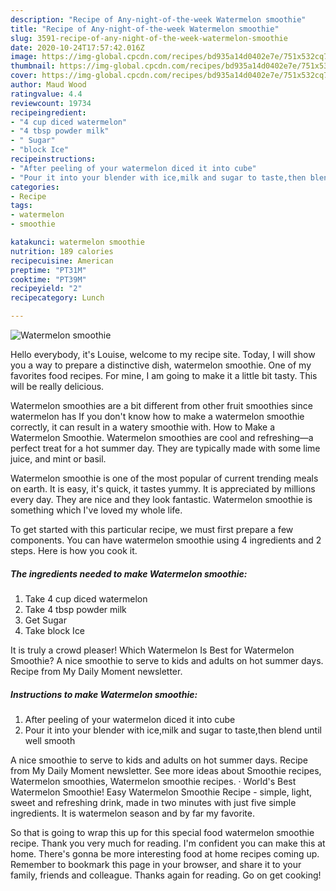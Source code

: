 ```yaml
---
description: "Recipe of Any-night-of-the-week Watermelon smoothie"
title: "Recipe of Any-night-of-the-week Watermelon smoothie"
slug: 3591-recipe-of-any-night-of-the-week-watermelon-smoothie
date: 2020-10-24T17:57:42.016Z
image: https://img-global.cpcdn.com/recipes/bd935a14d0402e7e/751x532cq70/watermelon-smoothie-recipe-main-photo.jpg
thumbnail: https://img-global.cpcdn.com/recipes/bd935a14d0402e7e/751x532cq70/watermelon-smoothie-recipe-main-photo.jpg
cover: https://img-global.cpcdn.com/recipes/bd935a14d0402e7e/751x532cq70/watermelon-smoothie-recipe-main-photo.jpg
author: Maud Wood
ratingvalue: 4.4
reviewcount: 19734
recipeingredient:
- "4 cup diced watermelon"
- "4 tbsp powder milk"
- " Sugar"
- "block Ice"
recipeinstructions:
- "After peeling of your watermelon diced it into cube"
- "Pour it into your blender with ice,milk and sugar to taste,then blend until well smooth"
categories:
- Recipe
tags:
- watermelon
- smoothie

katakunci: watermelon smoothie 
nutrition: 189 calories
recipecuisine: American
preptime: "PT31M"
cooktime: "PT39M"
recipeyield: "2"
recipecategory: Lunch

---
```



![Watermelon smoothie](https://img-global.cpcdn.com/recipes/bd935a14d0402e7e/751x532cq70/watermelon-smoothie-recipe-main-photo.jpg)

Hello everybody, it's Louise, welcome to my recipe site. Today, I will show you a way to prepare a distinctive dish, watermelon smoothie. One of my favorites food recipes. For mine, I am going to make it a little bit tasty. This will be really delicious.

Watermelon smoothies are a bit different from other fruit smoothies since watermelon has If you don&#39;t know how to make a watermelon smoothie correctly, it can result in a watery smoothie with. How to Make a Watermelon Smoothie. Watermelon smoothies are cool and refreshing—a perfect treat for a hot summer day. They are typically made with some lime juice, and mint or basil.

Watermelon smoothie is one of the most popular of current trending meals on earth. It is easy, it's quick, it tastes yummy. It is appreciated by millions every day. They are nice and they look fantastic. Watermelon smoothie is something which I've loved my whole life.


To get started with this particular recipe, we must first prepare a few components. You can have watermelon smoothie using 4 ingredients and 2 steps. Here is how you cook it.

<!--inarticleads1-->

##### The ingredients needed to make Watermelon smoothie:

1. Take 4 cup diced watermelon
1. Take 4 tbsp powder milk
1. Get  Sugar
1. Take block Ice


It is truly a crowd pleaser! Which Watermelon Is Best for Watermelon Smoothie? A nice smoothie to serve to kids and adults on hot summer days. Recipe from My Daily Moment newsletter. 

<!--inarticleads2-->

##### Instructions to make Watermelon smoothie:

1. After peeling of your watermelon diced it into cube
1. Pour it into your blender with ice,milk and sugar to taste,then blend until well smooth


A nice smoothie to serve to kids and adults on hot summer days. Recipe from My Daily Moment newsletter. See more ideas about Smoothie recipes, Watermelon smoothies, Watermelon smoothie recipes. · World&#39;s Best Watermelon Smoothie! Easy Watermelon Smoothie Recipe - simple, light, sweet and refreshing drink, made in two minutes with just five simple ingredients. It is watermelon season and by far my favorite. 

So that is going to wrap this up for this special food watermelon smoothie recipe. Thank you very much for reading. I'm confident you can make this at home. There's gonna be more interesting food at home recipes coming up. Remember to bookmark this page in your browser, and share it to your family, friends and colleague. Thanks again for reading. Go on get cooking!
